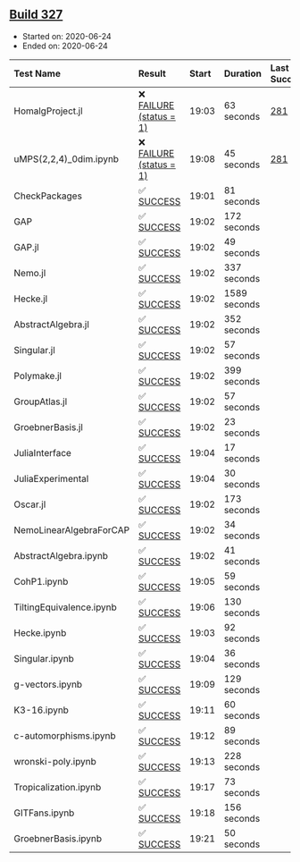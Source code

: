 ## [Build 327](https://oscarci.mathematik.uni-kl.de/job/oscar-stable/327/)

* Started on: 2020-06-24
* Ended on: 2020-06-24

| Test Name    | Result | Start | Duration | Last Success | First Failure |
|:-------------|:-------|:------|:---------|:-------------|:--------------|
| HomalgProject.jl | ❌ [FAILURE (status = 1)](https://oscarci.mathematik.uni-kl.de/job/oscar-stable/327/artifact/logs/build-327/HomalgProject.jl.log) | 19:03 | 63 seconds | [281](https://oscarci.mathematik.uni-kl.de/job/oscar-stable/281/) | [282](https://oscarci.mathematik.uni-kl.de/job/oscar-stable/282/) |
| uMPS(2,2,4)_0dim.ipynb | ❌ [FAILURE (status = 1)](https://oscarci.mathematik.uni-kl.de/job/oscar-stable/327/artifact/logs/build-327/uMPS-2-2-4-_0dim.ipynb.log) | 19:08 | 45 seconds | [281](https://oscarci.mathematik.uni-kl.de/job/oscar-stable/281/) | [282](https://oscarci.mathematik.uni-kl.de/job/oscar-stable/282/) |
| CheckPackages | ✅ [SUCCESS](https://oscarci.mathematik.uni-kl.de/job/oscar-stable/327/artifact/logs/build-327/CheckPackages.log) | 19:01 | 81 seconds |  |  |
| GAP | ✅ [SUCCESS](https://oscarci.mathematik.uni-kl.de/job/oscar-stable/327/artifact/logs/build-327/GAP.log) | 19:02 | 172 seconds |  |  |
| GAP.jl | ✅ [SUCCESS](https://oscarci.mathematik.uni-kl.de/job/oscar-stable/327/artifact/logs/build-327/GAP.jl.log) | 19:02 | 49 seconds |  |  |
| Nemo.jl | ✅ [SUCCESS](https://oscarci.mathematik.uni-kl.de/job/oscar-stable/327/artifact/logs/build-327/Nemo.jl.log) | 19:02 | 337 seconds |  |  |
| Hecke.jl | ✅ [SUCCESS](https://oscarci.mathematik.uni-kl.de/job/oscar-stable/327/artifact/logs/build-327/Hecke.jl.log) | 19:02 | 1589 seconds |  |  |
| AbstractAlgebra.jl | ✅ [SUCCESS](https://oscarci.mathematik.uni-kl.de/job/oscar-stable/327/artifact/logs/build-327/AbstractAlgebra.jl.log) | 19:02 | 352 seconds |  |  |
| Singular.jl | ✅ [SUCCESS](https://oscarci.mathematik.uni-kl.de/job/oscar-stable/327/artifact/logs/build-327/Singular.jl.log) | 19:02 | 57 seconds |  |  |
| Polymake.jl | ✅ [SUCCESS](https://oscarci.mathematik.uni-kl.de/job/oscar-stable/327/artifact/logs/build-327/Polymake.jl.log) | 19:02 | 399 seconds |  |  |
| GroupAtlas.jl | ✅ [SUCCESS](https://oscarci.mathematik.uni-kl.de/job/oscar-stable/327/artifact/logs/build-327/GroupAtlas.jl.log) | 19:02 | 57 seconds |  |  |
| GroebnerBasis.jl | ✅ [SUCCESS](https://oscarci.mathematik.uni-kl.de/job/oscar-stable/327/artifact/logs/build-327/GroebnerBasis.jl.log) | 19:02 | 23 seconds |  |  |
| JuliaInterface | ✅ [SUCCESS](https://oscarci.mathematik.uni-kl.de/job/oscar-stable/327/artifact/logs/build-327/JuliaInterface.log) | 19:04 | 17 seconds |  |  |
| JuliaExperimental | ✅ [SUCCESS](https://oscarci.mathematik.uni-kl.de/job/oscar-stable/327/artifact/logs/build-327/JuliaExperimental.log) | 19:04 | 30 seconds |  |  |
| Oscar.jl | ✅ [SUCCESS](https://oscarci.mathematik.uni-kl.de/job/oscar-stable/327/artifact/logs/build-327/Oscar.jl.log) | 19:02 | 173 seconds |  |  |
| NemoLinearAlgebraForCAP | ✅ [SUCCESS](https://oscarci.mathematik.uni-kl.de/job/oscar-stable/327/artifact/logs/build-327/NemoLinearAlgebraForCAP.log) | 19:02 | 34 seconds |  |  |
| AbstractAlgebra.ipynb | ✅ [SUCCESS](https://oscarci.mathematik.uni-kl.de/job/oscar-stable/327/artifact/logs/build-327/AbstractAlgebra.ipynb.log) | 19:02 | 41 seconds |  |  |
| CohP1.ipynb | ✅ [SUCCESS](https://oscarci.mathematik.uni-kl.de/job/oscar-stable/327/artifact/logs/build-327/CohP1.ipynb.log) | 19:05 | 59 seconds |  |  |
| TiltingEquivalence.ipynb | ✅ [SUCCESS](https://oscarci.mathematik.uni-kl.de/job/oscar-stable/327/artifact/logs/build-327/TiltingEquivalence.ipynb.log) | 19:06 | 130 seconds |  |  |
| Hecke.ipynb | ✅ [SUCCESS](https://oscarci.mathematik.uni-kl.de/job/oscar-stable/327/artifact/logs/build-327/Hecke.ipynb.log) | 19:03 | 92 seconds |  |  |
| Singular.ipynb | ✅ [SUCCESS](https://oscarci.mathematik.uni-kl.de/job/oscar-stable/327/artifact/logs/build-327/Singular.ipynb.log) | 19:04 | 36 seconds |  |  |
| g-vectors.ipynb | ✅ [SUCCESS](https://oscarci.mathematik.uni-kl.de/job/oscar-stable/327/artifact/logs/build-327/g-vectors.ipynb.log) | 19:09 | 129 seconds |  |  |
| K3-16.ipynb | ✅ [SUCCESS](https://oscarci.mathematik.uni-kl.de/job/oscar-stable/327/artifact/logs/build-327/K3-16.ipynb.log) | 19:11 | 60 seconds |  |  |
| c-automorphisms.ipynb | ✅ [SUCCESS](https://oscarci.mathematik.uni-kl.de/job/oscar-stable/327/artifact/logs/build-327/c-automorphisms.ipynb.log) | 19:12 | 89 seconds |  |  |
| wronski-poly.ipynb | ✅ [SUCCESS](https://oscarci.mathematik.uni-kl.de/job/oscar-stable/327/artifact/logs/build-327/wronski-poly.ipynb.log) | 19:13 | 228 seconds |  |  |
| Tropicalization.ipynb | ✅ [SUCCESS](https://oscarci.mathematik.uni-kl.de/job/oscar-stable/327/artifact/logs/build-327/Tropicalization.ipynb.log) | 19:17 | 73 seconds |  |  |
| GITFans.ipynb | ✅ [SUCCESS](https://oscarci.mathematik.uni-kl.de/job/oscar-stable/327/artifact/logs/build-327/GITFans.ipynb.log) | 19:18 | 156 seconds |  |  |
| GroebnerBasis.ipynb | ✅ [SUCCESS](https://oscarci.mathematik.uni-kl.de/job/oscar-stable/327/artifact/logs/build-327/GroebnerBasis.ipynb.log) | 19:21 | 50 seconds |  |  |
